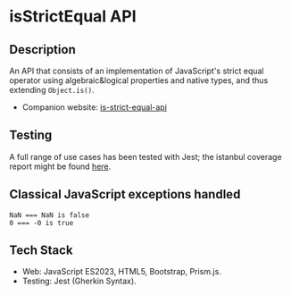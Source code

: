 # isStrictEqual API

## Description
  An API that consists of an implementation of JavaScript's strict equal operator using algebraic&logical properties and native types, and thus extending ```Object.is()```. 
  * Companion website: [is-strict-equal-api](https://is-strict-equal-api.netlify.app/)

## Testing
  A full range of use cases has been tested with Jest; the istanbul coverage report might be found [here](https://is-strict-equal-api.netlify.app/coverage-report/isstrictequal.js).
 

## Classical JavaScript exceptions handled

```
NaN === NaN is false
0 === -0 is true
```

## Tech Stack 
* Web: JavaScript ES2023, HTML5, Bootstrap, Prism.js.
* Testing: Jest (Gherkin Syntax).


